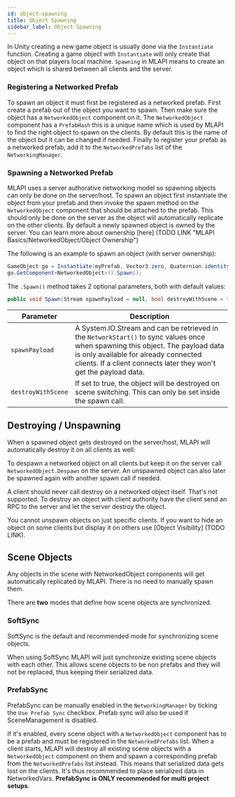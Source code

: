 ```yaml
---
id: object-spawning
title: Object Spawning
sidebar_label: Object Spawning
---
```


In Unity creating a new game object is usually done via the `Instantiate` function. Creating a game object with `Instantiate` will only create that object on
that players local machine. `Spawning` in MLAPI means to create an object which is shared between all clients and the server.

### Registering a Networked Prefab

To spawn an object it must first be registered as a networked prefab. First create a prefab out of the object you want to spawn.
Then make sure the object has a `NetworkedObject` component on it. The `NetworkedObject` component has a `PrefabHash` this is a unique name
which is used by MLAPI to find the right object to spawn on the clients. By default this is the name of the object but it can be changed if needed.
Finally to register your prefab as a networked prefab, add it to the `NetworkedPrefabs` list of the `NetworkingManager`.

### Spawning a Networked Prefab

MLAPI uses a server authorative networking model so spawning objects can only be done on the server/host.
To spawn an object first instantiate the object from your prefab and then invoke the spawn method on the `NetworkedObject` component that should be attached to the prefab.
This should only be done on the server as the object will automatically replicate on the other clients.
By default a newly spawned object is owned by the server. You can learn more about ownership [here] (TODO LINK "MLAPI Basics/NetworkedObject/Object Ownership")

The following is an example to spawn an object (with server ownership):

```csharp
GameObject go = Instantiate(myPrefab, Vector3.zero, Quaternion.identity);
go.GetComponent<NetworkedObject>().Spawn();
```

The `.Spawn()` method takes 2 optional parameters, both with default values:

```csharp
public void Spawn(Stream spawnPayload = null, bool destroyWithScene = false);
```

| Parameter | Description |
| -- | -- |
| `spawnPayload` | A System.IO.Stream and can be retrieved in the `NetworkStart()` to sync values once when spawning this object. The payload data is only available for already connected clients. If a client connects later they won't get the payload data. |
| `destroyWithScene` | If set to true, the object will be destroyed on scene switching. This can only be set inside the spawn call. |

## Destroying / Unspawning

When a spawned object gets destroyed on the server/host, MLAPI will automatically destroy it on all clients as well.

To despawn a networked object on all clients but keep it on the server call `NetworkedObject.Despawn` on the server. An unspawned object can also later be spawned again with another spawn call if needed.

A client should never call destroy on a networked object itself. That's not supported. To destroy an object with client authority have the client send an RPC to the server and let the server destroy the object.

You cannot unspawn objects on just specific clients. If you want to hide an object on some clients but display it on others use [Object Visibility] (TODO LINK).

## Scene Objects

Any objects in the scene with NetworkedObject components will get automatically replicated by MLAPI. There is no need to manually spawn them.

There are **two** modes that define how scene objects are synchronized.

### SoftSync

SoftSync is the default and recommended mode for synchronizing scene objects.

When using SoftSync MLAPI will just synchronize existing scene objects with each other.
This allows scene objects to be non prefabs and they will not be replaced, thus keeping their serialized data.


### PrefabSync

PrefabSync can be manually enabled in the `NetworkingManager` by ticking the `Use Prefab Sync` checkbox. Prefab sync will also be used if SceneManagement is disabled.

If it's enabled, every scene object with a `NetworkedObject` component has to be a prefab and must be registered in the `NetworkedPrefabs` list. When a client starts, MLAPI will destroy all existing scene objects with a `NetworkedObject` component on them and spawn a corresponding prefab from the `NetworkedPrefabs` list instead. This means that serialized data gets lost on the clients. It's thus recommended to place serialized data in NetworkedVars.
**PrefabSync is ONLY recommended for multi project setups**.
